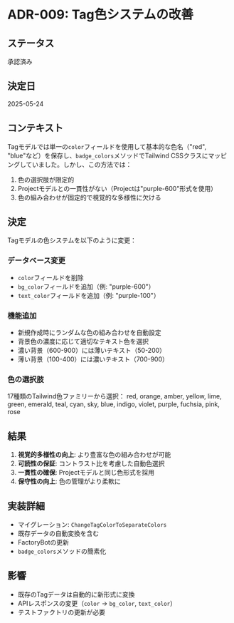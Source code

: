 # ADR-009: Tag色システムの改善

## ステータス
承認済み

## 決定日
2025-05-24

## コンテキスト
Tagモデルでは単一の`color`フィールドを使用して基本的な色名（"red", "blue"など）を保存し、`badge_colors`メソッドでTailwind CSSクラスにマッピングしていました。しかし、この方法では：

1. 色の選択肢が限定的
2. Projectモデルとの一貫性がない（Projectは"purple-600"形式を使用）
3. 色の組み合わせが固定的で視覚的な多様性に欠ける

## 決定
Tagモデルの色システムを以下のように変更：

### データベース変更
- `color`フィールドを削除
- `bg_color`フィールドを追加（例: "purple-600"）
- `text_color`フィールドを追加（例: "purple-100"）

### 機能追加
- 新規作成時にランダムな色の組み合わせを自動設定
- 背景色の濃度に応じて適切なテキスト色を選択
- 濃い背景（600-900）には薄いテキスト（50-200）
- 薄い背景（100-400）には濃いテキスト（700-900）

### 色の選択肢
17種類のTailwind色ファミリーから選択：
red, orange, amber, yellow, lime, green, emerald, teal, cyan, sky, blue, indigo, violet, purple, fuchsia, pink, rose

## 結果
1. **視覚的多様性の向上**: より豊富な色の組み合わせが可能
2. **可読性の保証**: コントラスト比を考慮した自動色選択
3. **一貫性の確保**: Projectモデルと同じ色形式を採用
4. **保守性の向上**: 色の管理がより柔軟に

## 実装詳細
- マイグレーション: `ChangeTagColorToSeparateColors`
- 既存データの自動変換を含む
- FactoryBotの更新
- `badge_colors`メソッドの簡素化

## 影響
- 既存のTagデータは自動的に新形式に変換
- APIレスポンスの変更（`color` → `bg_color`, `text_color`）
- テストファクトリの更新が必要
